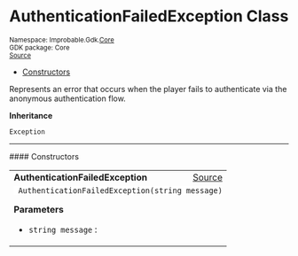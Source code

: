 
# AuthenticationFailedException Class
<sup>
Namespace: Improbable.Gdk.<a href="{{urlRoot}}/api/core-index">Core</a><br/>
GDK package: Core<br/>
<a href="https://www.github.com/spatialos/gdk-for-unity/blob/6689e30/workers/unity/Packages/io.improbable.gdk.core/Exceptions/AuthenticationFailedException.cs/#L9">Source</a>
<style>
a code {
                    padding: 0em 0.25em!important;
}
code {
                    background-color: #ffffff!important;
}
</style>
</sup>
<nav id="pageToc" class="page-toc"><ul><li><a href="#constructors">Constructors</a>
</ul></nav>

</p>



<p>Represents an error that occurs when the player fails to authenticate via the anonymous authentication flow. </p>



</p>

<b>Inheritance</b>

<code>Exception</code>










</p>
<hr style="width:100%; border-top-color:#d8d8d8" />
#### Constructors


</p>




<table width="100%">
    <tr>
        <td style="border-right:none"><b>AuthenticationFailedException</b></td>
        <td style="border-left:none; text-align:right"><a href="https://www.github.com/spatialos/gdk-for-unity/blob/6689e30/workers/unity/Packages/io.improbable.gdk.core/Exceptions/AuthenticationFailedException.cs/#L11">Source</a></td>
    </tr>
    <tr>
        <td colspan="2">
<code> AuthenticationFailedException(string message)</code></p>



</p>

<b>Parameters</b>

<ul>
<li><code>string message</code> : </li>
</ul>





</td>
    </tr>
</table>







